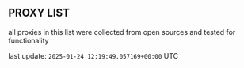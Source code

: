 ## PROXY LIST

all proxies in this list were collected from open sources and tested for functionality

last update: `2025-01-24 12:19:49.057169+00:00` UTC